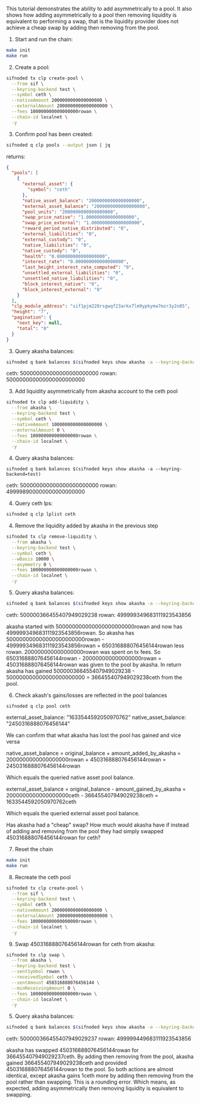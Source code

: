 This tutorial demonstrates the ability to add asymmetrically to a pool.
It also shows how adding asymmetrically to a
pool then removing liquidity is equivalent to performing a swap, that is the liquidity
provider does not achieve a cheap swap by adding then removing from the pool.

1. Start and run the chain:

```bash
make init
make run
```

2. Create a pool:

```bash
sifnoded tx clp create-pool \
  --from sif \
  --keyring-backend test \
  --symbol ceth \
  --nativeAmount 2000000000000000000 \
  --externalAmount 2000000000000000000 \
  --fees 100000000000000000rowan \
  --chain-id localnet \
  -y
```

3. Confirm pool has been created:

```bash
sifnoded q clp pools --output json | jq
```

returns:

```json
{
  "pools": [
    {
      "external_asset": {
        "symbol": "ceth"
      },
      "native_asset_balance": "2000000000000000000",
      "external_asset_balance": "2000000000000000000",
      "pool_units": "2000000000000000000",
      "swap_price_native": "1.000000000000000000",
      "swap_price_external": "1.000000000000000000",
      "reward_period_native_distributed": "0",
      "external_liabilities": "0",
      "external_custody": "0",
      "native_liabilities": "0",
      "native_custody": "0",
      "health": "0.000000000000000000",
      "interest_rate": "0.000000000000000000",
      "last_height_interest_rate_computed": "0",
      "unsettled_external_liabilities": "0",
      "unsettled_native_liabilities": "0",
      "block_interest_native": "0",
      "block_interest_external": "0"
    }
  ],
  "clp_module_address": "sif1pjm228rsgwqf23arkx7lm9ypkyma7mzr3y2n85",
  "height": "7",
  "pagination": {
    "next_key": null,
    "total": "0"
  }
}
```

3. Query akasha balances:

```bash
sifnoded q bank balances $(sifnoded keys show akasha -a --keyring-backend=test)
```

ceth: 500000000000000000000000
rowan: 500000000000000000000000

3. Add liquidity asymmetrically from akasha account to the ceth pool

```bash
sifnoded tx clp add-liquidity \
  --from akasha \
  --keyring-backend test \
  --symbol ceth \
  --nativeAmount 1000000000000000000 \
  --externalAmount 0 \
  --fees 100000000000000000rowan \
  --chain-id localnet \
  -y
```

4. Query akasha balances:

```
sifnoded q bank balances $(sifnoded keys show akasha -a --keyring-backend=test)
```

ceth: 500000000000000000000000
rowan: 499998900000000000000000


4. Query ceth lps:

```bash
sifnoded q clp lplist ceth
```

4. Remove the liquidity added by akasha in the previous step

```bash
sifnoded tx clp remove-liquidity \
  --from akasha \
  --keyring-backend test \
  --symbol ceth \
  --wBasis 10000 \
  --asymmetry 0 \
  --fees 100000000000000000rowan \
  --chain-id localnet \
  -y
```

5. Query akasha balances:

```bash
sifnoded q bank balances $(sifnoded keys show akasha -a --keyring-backend=test)
```

ceth: 500000366455407949029238
rowan: 499999349683111923543856

akasha started with 500000000000000000000000rowan and now has 499999349683111923543856rowan. So akasha has
500000000000000000000000rowan - 499999349683111923543856rowan = 650316888076456144rowan less rowan.
200000000000000000rowan was spent on tx fees. So 650316888076456144rowan - 200000000000000000rowan = 450316888076456144rowan
was given to the pool by akasha. In return akasha has gained 500000366455407949029238 - 500000000000000000000000 = 366455407949029238ceth
from the pool.

6. Check akash's gains/losses are reflected in the pool balances

```
sifnoded q clp pool ceth
```

external_asset_balance: "1633544592050970762"
native_asset_balance: "2450316888076456144"

We can confirm that what akasha has lost the pool has gained and vice versa

native_asset_balance = original_balance + amount_added_by_akasha
                     = 2000000000000000000rowan + 450316888076456144rowan
                     = 2450316888076456144rowan

Which equals the queried native asset pool balance.

external_asset_balance = original_balance - amount_gained_by_akasha
                       = 2000000000000000000ceth - 366455407949029238ceth
                       = 1633544592050970762ceth

Which equals the queried external asset pool balance.

Has akasha had a "cheap" swap? How much would akasha have if instead of adding and removing from the pool
they had simply swapped 450316888076456144rowan for ceth?

7. Reset the chain

```bash
make init
make run
```

8. Recreate the ceth pool

```bash
sifnoded tx clp create-pool \
  --from sif \
  --keyring-backend test \
  --symbol ceth \
  --nativeAmount 2000000000000000000 \
  --externalAmount 2000000000000000000 \
  --fees 100000000000000000rowan \
  --chain-id localnet \
  -y
```

9. Swap 450316888076456144rowan for ceth from akasha:

```bash
sifnoded tx clp swap \
  --from akasha \
  --keyring-backend test \
  --sentSymbol rowan \
  --receivedSymbol ceth \
  --sentAmount 450316888076456144 \
  --minReceivingAmount 0 \
  --fees 100000000000000000rowan \
  --chain-id localnet \
  -y
```

5. Query akasha balances:

```bash
sifnoded q bank balances $(sifnoded keys show akasha -a --keyring-backend=test)
```

ceth: 500000366455407949029237
rowan: 499999449683111923543856

akasha has swapped 450316888076456144rowan for 366455407949029237ceth.
By adding then removing from the pool, akasha gained 366455407949029238ceth and provided 450316888076456144rowan to the pool.
So both actions are almost identical, except akasha gains 1ceth more by adding then removing from the pool rather than swapping.
This is a rounding error. Which means, as expected, adding asymmetrically then removing
liquidity is equivalent to swapping.


